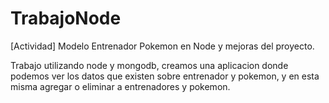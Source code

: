 # TrabajoNode
[Actividad] Modelo Entrenador Pokemon en Node y mejoras del proyecto.

Trabajo utilizando node y mongodb, creamos una aplicacion donde podemos ver los datos que existen sobre entrenador y pokemon, y en esta misma agregar o eliminar a entrenadores y pokemon.
